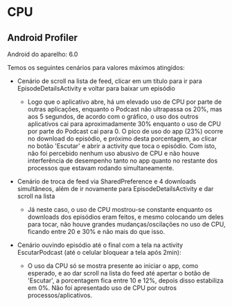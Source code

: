 # CPU

## Android Profiler

Android do aparelho: 6.0

Temos os seguintes cenários para valores máximos atingidos:

+ Cenário de scroll na lista de feed, clicar em um título para ir para EpisodeDetailsActivity e voltar para baixar um episódio
  
  - Logo que o aplicativo abre, há um elevado uso de CPU por parte de outras aplicações, enquanto o Podcast não ultrapassa os 20%, mas aos 5 segundos, de acordo com o gráfico, o uso dos outros aplicativos cai para aproximadamente 30% enquanto o uso de CPU por parte do Podcast cai para 0. O pico de uso do app (23%) ocorre no download do episódio, e próximo desta porcentagem, ao clicar no botão 'Escutar' e abrir a activity que toca o episódio. Com isto, não foi percebido nenhum uso abusivo de CPU e não houve interferência de desempenho tanto no app quanto no restante dos processos que estavam rodando simultaneamente.

+ Cenário de troca de feed via SharedPreference e 4 downloads simultâneos, além de ir novamente para EpisodeDetailsActivity e dar scroll na lista  
  
  - Já neste caso, o uso de CPU mostrou-se constante enquanto os downloads dos episódios eram feitos, e mesmo colocando um deles para tocar, não houve grandes mudanças/oscilações no uso de CPU, ficando entre 20 e 30% e não mais do que isso. 

+ Cenário ouvindo episódio até o final com a tela na activity EscutarPodcast (até o celular bloquear a tela após 2min):   
  - O uso da CPU só se mostra presente ao iniciar o app, como esperado, e ao dar scroll na lista do feed até apertar o botão de 'Escutar', a porcentagem fica entre 10 e 12%, depois disso estabiliza em 0%. Não foi apresentado uso de CPU por outros processos/aplicativos. 